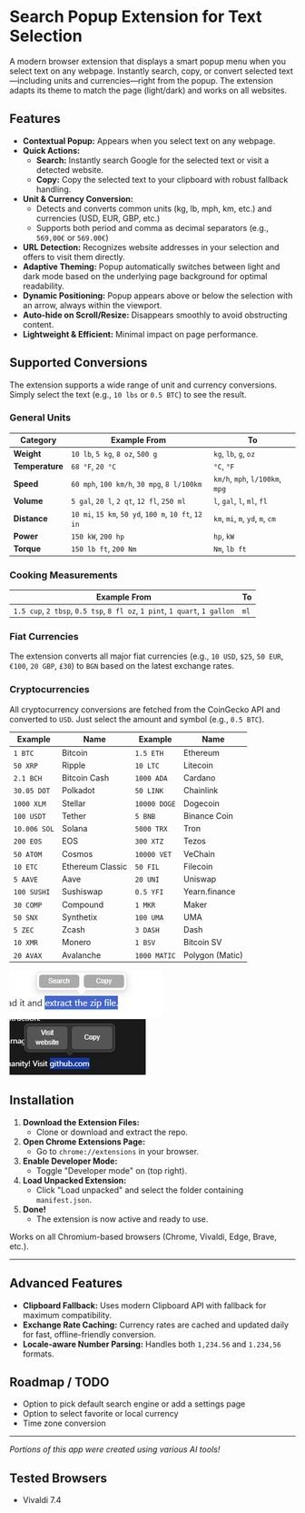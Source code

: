 # Search Popup Extension for Text Selection

A modern browser extension that displays a smart popup menu when you select text on any webpage. Instantly search, copy, or convert selected text—including units and currencies—right from the popup. The extension adapts its theme to match the page (light/dark) and works on all websites.

## Features

- **Contextual Popup:** Appears when you select text on any webpage.
- **Quick Actions:**
  - **Search:** Instantly search Google for the selected text or visit a detected website.
  - **Copy:** Copy the selected text to your clipboard with robust fallback handling.
- **Unit & Currency Conversion:**
  - Detects and converts common units (kg, lb, mph, km, etc.) and currencies (USD, EUR, GBP, etc.)
  - Supports both period and comma as decimal separators (e.g., `569,00€` or `569.00€`)
- **URL Detection:** Recognizes website addresses in your selection and offers to visit them directly.
- **Adaptive Theming:** Popup automatically switches between light and dark mode based on the underlying page background for optimal readability.
- **Dynamic Positioning:** Popup appears above or below the selection with an arrow, always within the viewport.
- **Auto-hide on Scroll/Resize:** Disappears smoothly to avoid obstructing content.
- **Lightweight & Efficient:** Minimal impact on page performance.

## Supported Conversions

The extension supports a wide range of unit and currency conversions. Simply select the text (e.g., `10 lbs` or `0.5 BTC`) to see the result.

### General Units

| Category      | Example From                                      | To          |
|---------------|---------------------------------------------------|-------------|
| **Weight**    | `10 lb`, `5 kg`, `8 oz`, `500 g`                    | `kg`, `lb`, `g`, `oz` |
| **Temperature**| `68 °F`, `20 °C`                                  | `°C`, `°F`    |
| **Speed**     | `60 mph`, `100 km/h`, `30 mpg`, `8 l/100km`         | `km/h`, `mph`, `l/100km`, `mpg` |
| **Volume**    | `5 gal`, `20 l`, `2 qt`, `12 fl`, `250 ml`          | `l`, `gal`, `l`, `ml`, `fl` |
| **Distance**  | `10 mi`, `15 km`, `50 yd`, `100 m`, `10 ft`, `12 in` | `km`, `mi`, `m`, `yd`, `m`, `cm` |
| **Power**     | `150 kW`, `200 hp`                                | `hp`, `kW`    |
| **Torque**    | `150 lb ft`, `200 Nm`                             | `Nm`, `lb ft` |

### Cooking Measurements

| Example From                                                              | To   |
|---------------------------------------------------------------------------|------|
| `1.5 cup`, `2 tbsp`, `0.5 tsp`, `8 fl oz`, `1 pint`, `1 quart`, `1 gallon` | `ml` |

### Fiat Currencies

The extension converts all major fiat currencies (e.g., `10 USD`, `$25`, `50 EUR`, `€100`, `20 GBP`, `£30`) to `BGN` based on the latest exchange rates.

### Cryptocurrencies

All cryptocurrency conversions are fetched from the CoinGecko API and converted to `USD`. Just select the amount and symbol (e.g., `0.5 BTC`).

| Example      | Name            | Example      | Name          |
|--------------|-----------------|--------------|---------------|
| `1 BTC`      | Bitcoin         | `1.5 ETH`      | Ethereum      |
| `50 XRP`     | Ripple          | `10 LTC`     | Litecoin      |
| `2.1 BCH`      | Bitcoin Cash    | `1000 ADA`   | Cardano       |
| `30.05 DOT`     | Polkadot        | `50 LINK`    | Chainlink     |
| `1000 XLM`   | Stellar         | `10000 DOGE` | Dogecoin      |
| `100 USDT`   | Tether          | `5 BNB`      | Binance Coin  |
| `10.006 SOL`     | Solana          | `5000 TRX`   | Tron          |
| `200 EOS`    | EOS             | `300 XTZ`    | Tezos         |
| `50 ATOM`    | Cosmos          | `10000 VET`  | VeChain       |
| `10 ETC`     | Ethereum Classic| `50 FIL`     | Filecoin      |
| `5 AAVE`     | Aave            | `20 UNI`     | Uniswap       |
| `100 SUSHI`  | Sushiswap       | `0.5 YFI`    | Yearn.finance |
| `30 COMP`    | Compound        | `1 MKR`      | Maker         |
| `50 SNX`     | Synthetix       | `100 UMA`    | UMA           |
| `5 ZEC`      | Zcash           | `3 DASH`     | Dash          |
| `10 XMR`     | Monero          | `1 BSV`      | Bitcoin SV    |
| `20 AVAX`    | Avalanche       | `1000 MATIC` | Polygon (Matic)|

![Light mode popup](img/light.png)
![Dark mode popup](img/dark.png)

## Installation

1. **Download the Extension Files:**
   - Clone or download and extract the repo.
2. **Open Chrome Extensions Page:**
   - Go to `chrome://extensions` in your browser.
3. **Enable Developer Mode:**
   - Toggle "Developer mode" on (top right).
4. **Load Unpacked Extension:**
   - Click "Load unpacked" and select the folder containing `manifest.json`.
5. **Done!**
   - The extension is now active and ready to use.

Works on all Chromium-based browsers (Chrome, Vivaldi, Edge, Brave, etc.).

---

## Advanced Features
- **Clipboard Fallback:** Uses modern Clipboard API with fallback for maximum compatibility.
- **Exchange Rate Caching:** Currency rates are cached and updated daily for fast, offline-friendly conversion.
- **Locale-aware Number Parsing:** Handles both `1,234.56` and `1.234,56` formats.

## Roadmap / TODO
- Option to pick default search engine or add a settings page
- Option to select favorite or local currency
- Time zone conversion

---

*Portions of this app were created using various AI tools!*

## Tested Browsers
- Vivaldi 7.4